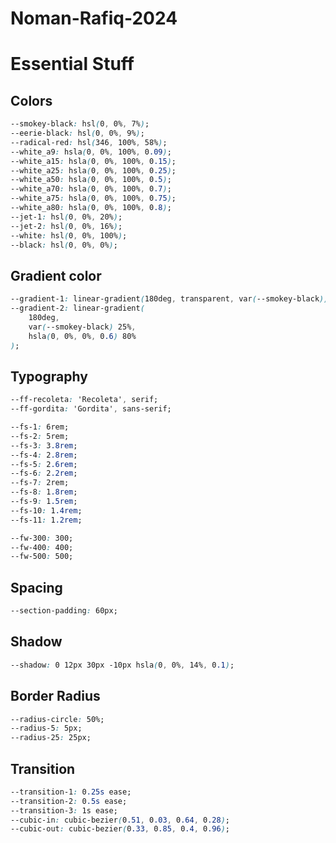 # Noman-Rafiq-2024

# Essential Stuff

## Colors

```css
--smokey-black: hsl(0, 0%, 7%);
--eerie-black: hsl(0, 0%, 9%);
--radical-red: hsl(346, 100%, 58%);
--white_a9: hsla(0, 0%, 100%, 0.09);
--white_a15: hsla(0, 0%, 100%, 0.15);
--white_a25: hsla(0, 0%, 100%, 0.25);
--white_a50: hsla(0, 0%, 100%, 0.5);
--white_a70: hsla(0, 0%, 100%, 0.7);
--white_a75: hsla(0, 0%, 100%, 0.75);
--white_a80: hsla(0, 0%, 100%, 0.8);
--jet-1: hsl(0, 0%, 20%);
--jet-2: hsl(0, 0%, 16%);
--white: hsl(0, 0%, 100%);
--black: hsl(0, 0%, 0%);
```

## Gradient color

```css
--gradient-1: linear-gradient(180deg, transparent, var(--smokey-black));
--gradient-2: linear-gradient(
    180deg,
    var(--smokey-black) 25%,
    hsla(0, 0%, 0%, 0.6) 80%
);
```

## Typography

```css
--ff-recoleta: 'Recoleta', serif;
--ff-gordita: 'Gordita', sans-serif;

--fs-1: 6rem;
--fs-2: 5rem;
--fs-3: 3.8rem;
--fs-4: 2.8rem;
--fs-5: 2.6rem;
--fs-6: 2.2rem;
--fs-7: 2rem;
--fs-8: 1.8rem;
--fs-9: 1.5rem;
--fs-10: 1.4rem;
--fs-11: 1.2rem;

--fw-300: 300;
--fw-400: 400;
--fw-500: 500;
```

## Spacing

```css
--section-padding: 60px;
```

## Shadow

```css
--shadow: 0 12px 30px -10px hsla(0, 0%, 14%, 0.1);
```

## Border Radius

```css
--radius-circle: 50%;
--radius-5: 5px;
--radius-25: 25px;
```

## Transition

```css
--transition-1: 0.25s ease;
--transition-2: 0.5s ease;
--transition-3: 1s ease;
--cubic-in: cubic-bezier(0.51, 0.03, 0.64, 0.28);
--cubic-out: cubic-bezier(0.33, 0.85, 0.4, 0.96);
```
